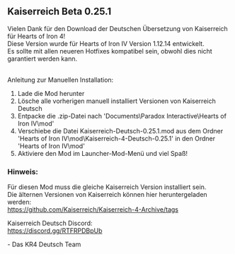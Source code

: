 ## Kaiserreich Beta 0.25.1

Vielen Dank für den Download der Deutschen Übersetzung von Kaiserreich für Hearts of Iron 4!<br>
Diese Version wurde für Hearts of Iron IV Version 1.12.14 entwickelt.<br>
Es sollte mit allen neueren Hotfixes kompatibel sein, obwohl dies nicht garantiert werden kann.<br><br>

Anleitung zur Manuellen Installation:
<ol>
    <li>Lade die Mod herunter</li>
    <li>Lösche alle vorherigen manuell installiert Versionen von Kaiserreich Deutsch</li>
    <li>Entpacke die .zip-Datei nach 'Documents\Paradox Interactive\Hearts of Iron IV\mod'</li>
    <li>Verschiebe die Datei Kaiserreich-Deutsch-0.25.1.mod aus dem Ordner 'Hearts of Iron IV\mod\Kaiserreich-4-Deutsch-0.25.1' in den Ordner 'Hearts of Iron IV\mod'</li>
    <li>Aktiviere den Mod im Launcher-Mod-Menü und viel Spaß!</li>
</ol>

### Hinweis:
Für diesen Mod muss die gleiche Kaiserreich Version installiert sein.<br>
Die älternen Versionen von Kaiserreich können hier heruntergeladen werden:<br>
https://github.com/Kaiserreich/Kaiserreich-4-Archive/tags<br>

Kaiserreich Deutsch Discord:<br>
https://discord.gg/RTFRPDBpUb<br>

\- Das KR4 Deutsch Team